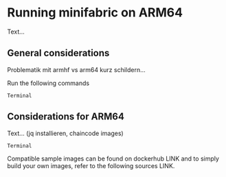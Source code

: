 # Running minifabric on ARM64

Text...

## General considerations
Problematik mit armhf vs arm64 kurz schildern...

Run the following commands
```
Terminal
```

## Considerations for ARM64
Text... (jq installieren, chaincode images)
```
Terminal
```

Compatible sample images can be found on dockerhub LINK
and to simply build your own images, refer to the following sources LINK.